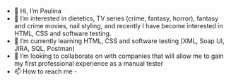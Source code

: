 - 👋 Hi, I’m Paulina 
- 👀 I’m interested in dietetics, TV series (crime, fantasy, horror), fantasy and crime movies, nail styling, and recently I have become interested in HTML, CSS and software testing.
- 🌱 I’m currently learning HTML, CSS and software testing (XML, Soap UI, JIRA, SQL, Postman)
- 💞️ I’m looking to collaborate on with companies that will allow me to gain my first professional experience as a manual tester
- 📫 How to reach me - 
<!---
skvarova/skvarova is a ✨ special ✨ repository because its `README.md` (this file) appears on your GitHub profile.
You can click the Preview link to take a look at your changes.
--->
